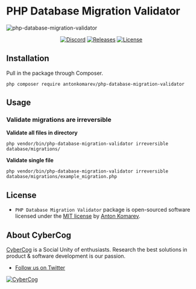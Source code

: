 # PHP Database Migration Validator

![php-database-migration-validator](https://user-images.githubusercontent.com/1849174/149601806-5042c391-7329-45b3-ad3c-9f42e4916a3e.gif)

<p align="center">
<a href="https://discord.gg/83Yd8MgYp9"><img src="https://img.shields.io/static/v1?logo=discord&label=&message=Discord&color=36393f&style=flat-square" alt="Discord"></a>
<a href="https://github.com/antonkomarev/php-database-migration-validator/releases"><img src="https://img.shields.io/github/release/antonkomarev/php-database-migration-validator.svg?style=flat-square" alt="Releases"></a>
<a href="https://github.com/antonkomarev/php-database-migration-validator/blob/master/LICENSE"><img src="https://img.shields.io/github/license/antonkomarev/php-database-migration-validator.svg?style=flat-square" alt="License"></a>
</p>

## Installation

Pull in the package through Composer.

```shell
php composer require antonkomarev/php-database-migration-validator
```

## Usage

### Validate migrations are irreversible

**Validate all files in directory**

```shell
php vendor/bin/php-database-migration-validator irreversible database/migrations/
```

**Validate single file**

```shell
php vendor/bin/php-database-migration-validator irreversible database/migrations/example_migration.php
```

## License

- `PHP Database Migration Validator` package is open-sourced software licensed under the [MIT license](LICENSE) by [Anton Komarev].

## About CyberCog

[CyberCog] is a Social Unity of enthusiasts. Research the best solutions in product & software development is our passion.

- [Follow us on Twitter](https://twitter.com/cybercog)

<a href="https://cybercog.su"><img src="https://cloud.githubusercontent.com/assets/1849174/18418932/e9edb390-7860-11e6-8a43-aa3fad524664.png" alt="CyberCog"></a>

[Anton Komarev]: https://komarev.com
[CyberCog]: https://cybercog.su
